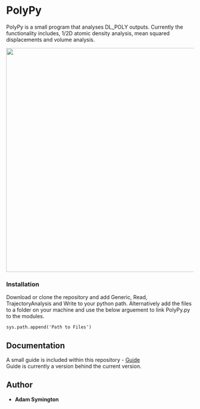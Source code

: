 # PolyPy

PolyPy is a small program that analyses DL_POLY outputs. Currently the functionality includes, 1/2D atomic density analysis, mean squared displacements and volume analysis. 

<p align="center">
  <img width="920" height="600" src="https://github.com/symmy596/PolyPy/blob/master/Plots/Pic.png">
</p>


### Installation

Download or clone the repository and add Generic, Read, TrajectoryAnalysis and Write to your python path. Alternatively add the files to a folder on your machine and use the below arguement to link PolyPy.py to the modules.

```
sys.path.append('Path to Files')
```

## Documentation  
  
A small guide is included within this repository - [Guide](https://github.com/symmy596/PolyPy/blob/master/Guide.md)  
Guide is currently a version behind the current version.

## Author
 * **Adam Symington** 
